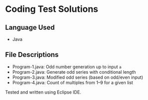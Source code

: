 # Coding Test Solutions

## Language Used
- Java

## File Descriptions
- Program-1.java: Odd number generation up to input `a`
- Program-2.java: Generate odd series with conditional length
- Program-3.java: Modified odd series (based on odd/even input)
- Program-4.java: Count of multiples from 1–9 for a given list

Tested and written using Eclipse IDE.
